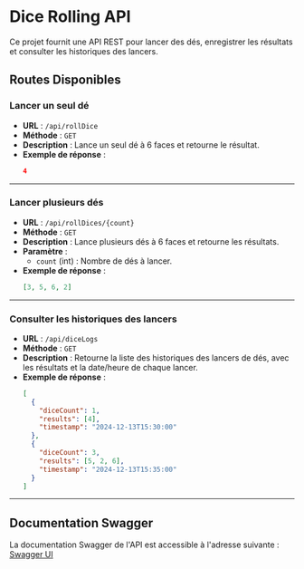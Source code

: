 # Dice Rolling API

Ce projet fournit une API REST pour lancer des dés, enregistrer les résultats et consulter les historiques des lancers.

## Routes Disponibles

### Lancer un seul dé
- **URL** : `/api/rollDice`
- **Méthode** : `GET`
- **Description** : Lance un seul dé à 6 faces et retourne le résultat.
- **Exemple de réponse** :
  ```json
  4
  ```

---

### Lancer plusieurs dés
- **URL** : `/api/rollDices/{count}`
- **Méthode** : `GET`
- **Description** : Lance plusieurs dés à 6 faces et retourne les résultats.
- **Paramètre** :
  - `count` (int) : Nombre de dés à lancer.
- **Exemple de réponse** :
  ```json
  [3, 5, 6, 2]
  ```

---

### Consulter les historiques des lancers
- **URL** : `/api/diceLogs`
- **Méthode** : `GET`
- **Description** : Retourne la liste des historiques des lancers de dés, avec les résultats et la date/heure de chaque lancer.
- **Exemple de réponse** :
  ```json
  [
    {
      "diceCount": 1,
      "results": [4],
      "timestamp": "2024-12-13T15:30:00"
    },
    {
      "diceCount": 3,
      "results": [5, 2, 6],
      "timestamp": "2024-12-13T15:35:00"
    }
  ]
  ```

---

## Documentation Swagger

La documentation Swagger de l'API est accessible à l'adresse suivante :
[Swagger UI](http://localhost:8081/swagger-ui/index.html)

